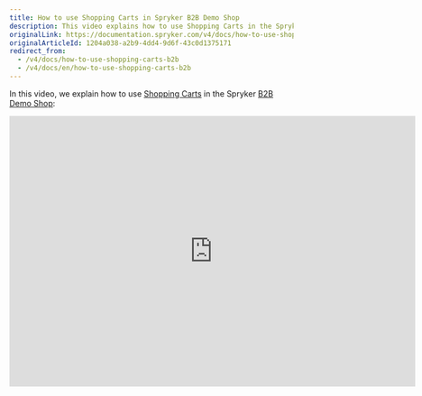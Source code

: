 ```yaml
---
title: How to use Shopping Carts in Spryker B2B Demo Shop
description: This video explains how to use Shopping Carts in the Spryker B2B Demo Shop.
originalLink: https://documentation.spryker.com/v4/docs/how-to-use-shopping-carts-b2b
originalArticleId: 1204a038-a2b9-4dd4-9d6f-43c0d1375171
redirect_from:
  - /v4/docs/how-to-use-shopping-carts-b2b
  - /v4/docs/en/how-to-use-shopping-carts-b2b
---
```


In this video, we explain how to use [Shopping Carts](/docs/scos/dev/features/202001.0/shopping-cart/multiple-carts-per-user/multiple-carts-per-user-feature-overview.html) in the Spryker [B2B Demo Shop](/docs/scos/user/about-spryker/202001.0/about-spryker.html#spryker-b2b-b2c-demo-shops):

<iframe src="https://fast.wistia.net/embed/iframe/s776wlo9ds" title="How to use Shopping Carts in Spryker" allowtransparency="true" frameborder="0" scrolling="no" class="wistia_embed" name="wistia_embed" allowfullscreen="0" mozallowfullscreen="0" webkitallowfullscreen="0" oallowfullscreen="0" msallowfullscreen="0" width="720" height="480"></iframe>
